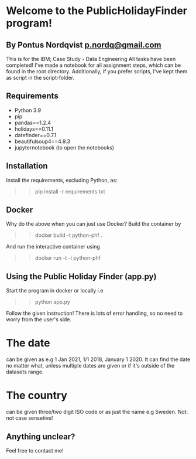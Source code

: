 # Welcome to the PublicHolidayFinder program!
## By Pontus Nordqvist <p.nordq@gmail.com>
This is for the IBM; Case Study - Data Engineering
All tasks have been completed!
I've made a notebook for all assignment steps, which can be found in the root
directory. Additionally, if you prefer scripts, I've kept them as script in the
script-folder.

## Requirements
- Python 3.9
- pip
- pandas==1.2.4
- holidays==0.11.1
- datefinder==0.7.1
- beautifulsoup4==4.9.3
- jupyternotebook (to open the notebooks)

## Installation
Install the requirements, excluding Python, as:
  >>pip install -r requirements.txt

## Docker
Why do the above when you can just use Docker?
Build the container by
  >>docker build -t python-phf .

And run the interactive container using
  >>docker run -t -i python-phf

## Using the Public Holiday Finder (app.py)
Start the program in docker or locally i.e
  >>python app.py

Follow the given instruction! There is lots of error handling, so no need to
worry from the user's side.

# The date
can be given as e.g 1 Jan 2021, 1/1 2018, January 1 2020. It can find the date
no matter what, unless multiple dates are given or if it's outside of the
datasets range.

# The country
can be given three/two digit ISO code or as just the name e.g Sweden. Not: not
case sensetive!

## Anything unclear?
Feel free to contact me!
